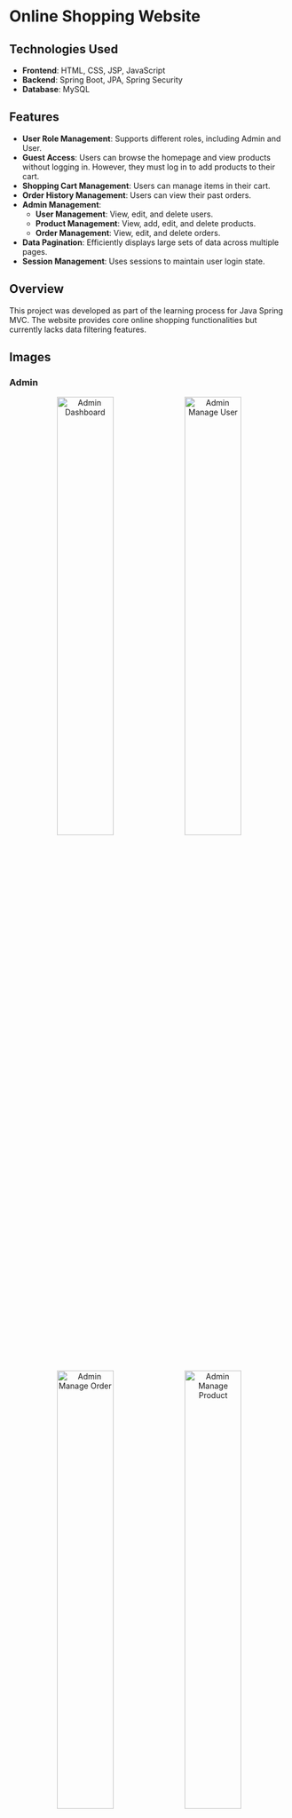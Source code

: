 # Online Shopping Website

## Technologies Used
- **Frontend**: HTML, CSS, JSP, JavaScript
- **Backend**: Spring Boot, JPA, Spring Security
- **Database**: MySQL

## Features
- **User Role Management**: Supports different roles, including Admin and User.
- **Guest Access**: Users can browse the homepage and view products without logging in. However, they must log in to add products to their cart.
- **Shopping Cart Management**: Users can manage items in their cart.
- **Order History Management**: Users can view their past orders.
- **Admin Management**:
  - **User Management**: View, edit, and delete users.
  - **Product Management**: View, add, edit, and delete products.
  - **Order Management**: View, edit, and delete orders.
- **Data Pagination**: Efficiently displays large sets of data across multiple pages.
- **Session Management**: Uses sessions to maintain user login state.

## Overview
This project was developed as part of the learning process for Java Spring MVC. The website provides core online shopping functionalities but currently lacks data filtering features.

## Images
### Admin
<p align="center">
  <img src="https://github.com/user-attachments/assets/f79ab330-24f7-4b51-9a9a-560ec210d2af" alt="Admin Dashboard" width="45%">
  <img src="https://github.com/user-attachments/assets/b0c9c9e4-834e-4cb2-ae5f-2c6a753be337" alt="Admin Manage User" width="45%">
  <img src="https://github.com/user-attachments/assets/135c7a4d-8b72-415a-abb4-55642d4fdbf4" alt="Admin Manage Order" width="45%">
  <img src="https://github.com/user-attachments/assets/e0603943-8151-4c7e-8d7f-401e986a4563" alt="Admin Manage Product" width="45%">
</p>

### User
<p align="center">
  <img src="https://github.com/user-attachments/assets/833d7b7d-19da-4a24-9383-1a066c1fa1c6" alt="Login" width="45%">
  <img src="https://github.com/user-attachments/assets/dada0e2b-3d48-49a3-8ecd-3e3056d95530" alt="User Homepage" width="45%">
  <img src="https://github.com/user-attachments/assets/39eb0ff6-46ef-40ef-a70c-50bcee80f642" alt="User Homepage" width="45%">
  <img src="https://github.com/user-attachments/assets/a48d326b-ae5f-499c-ba62-23eb1fc5c109" alt="User Shop Detail" width="45%">
  <img src="https://github.com/user-attachments/assets/47ced320-8692-4ad8-b37a-ac46fe69e8be" alt="Shopping Cart" width="45%">
  <img src="https://github.com/user-attachments/assets/6e898bbe-7f21-4c0d-8d06-60b4cb6bbafd" alt="Order History" width="45%">
</p>

### DataBase
<p align="center">
  <img src="https://github.com/user-attachments/assets/19a8ca3d-c548-4a38-8886-3050e4be9b6a" alt="Login" width="45%">
</p>
